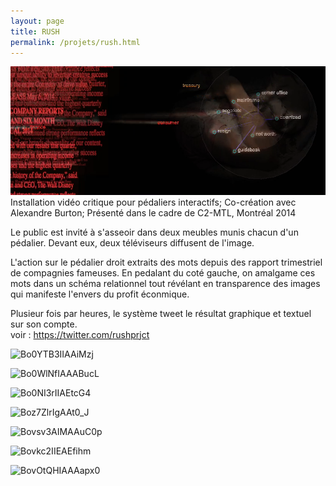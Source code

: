 ```yaml
---
layout: page
title: RUSH
permalink: /projets/rush.html
---
```

![img_rush_01.jpg](../../assets/img/img_rush_01.png)
Installation vidéo critique pour pédaliers interactifs; Co-création avec Alexandre Burton; Présenté dans le cadre de C2-MTL, Montréal 2014

Le public est invité à s'asseoir dans deux meubles munis chacun d'un pédalier. Devant eux, deux téléviseurs diffusent de l'image.  

L'action sur le pédalier droit extraits des mots depuis des rapport trimestriel de compagnies fameuses.  En pedalant du coté gauche,  on amalgame ces mots dans un schéma relationnel tout révélant en transparence des images qui manifeste l'envers du profit éconmique.

Plusieur fois par heures,  le système tweet le résultat graphique et textuel sur son compte.  
voir : https://twitter.com/rushprjct

![Bo0YTB3IIAAiMzj](https://pbs.twimg.com/media/Bo0YTB3IIAAiMzj.png:large)       

![Bo0WlNfIAAABucL](https://pbs.twimg.com/media/Bo0WlNfIAAABucL.png:large)    

![Bo0NI3rIIAEtcG4](https://pbs.twimg.com/media/Bo0NI3rIIAEtcG4.png:large)

![Boz7ZlrIgAAt0_J](https://pbs.twimg.com/media/Boz7ZlrIgAAt0_J.png:large)

![Bovsv3AIMAAuC0p](https://pbs.twimg.com/media/Bovsv3AIMAAuC0p.png:large)

![Bovkc2IIEAEfihm](https://pbs.twimg.com/media/Bovkc2IIEAEfihm.png:large)

![BovOtQHIAAAapx0](https://pbs.twimg.com/media/BovOtQHIAAAapx0.png:large)
